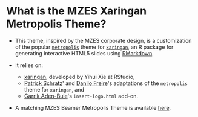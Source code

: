 # What is the MZES Xaringan Metropolis Theme?

- This theme, inspired by the MZES corporate design, is a customization of the popular [`metropolis`](https://github.com/matze/mtheme) theme for [`xaringan`](https://bookdown.org/yihui/rmarkdown/xaringan.html), an R package for generating interactive HTML5 slides using [RMarkdown](https://bookdown.org/yihui/rmarkdown/).
- It relies on:

    - [xaringan](https://github.com/yihui/xaringan), developed by Yihui Xie at RStudio,
    - [Patrick Schratz](https://github.com/pat-s/xaringan-metropolis)' and [Danilo Freire](https://github.com/danilofreire/xaringan-metropolis)'s adaptations of the `metropolis` theme for `xaringan`, and
    - [Garrik Aden-Buie](https://www.garrickadenbuie.com/blog/xaringan-tip-logo-all-slides/)'s `insert-logo.html` add-on.
    
- A matching MZES Beamer Metropolis Theme is available [here](https://github.com/denis-cohen/mzes-beamer-metropolis/).